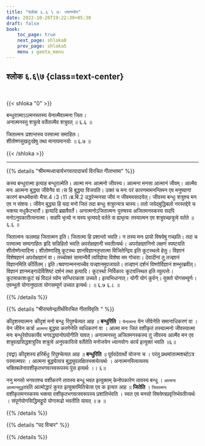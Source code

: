 ```yaml
---
title: "श्लोक ६.६ \ ७- ध्यानयोग"
date: 2022-10-26T19:22:39+05:30
draft: false
book:
    toc_page: true
    next_page: shloka8
    prev_page: shloka5
    menu : geeta_menu
---
```




## श्लोक ६.६\७ {class=text-center}

<br/>

{{< shloka  "0"  >}}

बन्धुरात्माऽऽत्मनस्तस्य येनात्मैवात्मना जितः।  
अनात्मनस्तु शत्रुत्वे वर्तेतात्मैव शत्रुवत् ॥ ६.६ ॥

जितात्मनः प्रशान्तस्य परमात्मा समाहितः।  
शीतोष्णसुखदुःखेषु तथा मानापमानयोः ॥ ६.७ ॥

{{< /shloka >}}

---


{{% details "श्रीमन्मध्वाचार्यभगवत्पादाचर्य विरचित  गीताभाष्य" %}}

कस्य बन्धुरात्मा इत्याह बन्धुरात्मेति। आत्मा मनः आत्मनो जीवस्य। आत्मना मनसा आत्मानं जीवम्। 
आत्मैव मनः आत्मना बुद्ध्या जीवेनैव वा।स हि बुद्ध्या विजयति। 
उक्तं च मनः परं कारणमामनन्तिमन एव मनुष्याणां कारणं बन्धमोक्षयोः मैत्रा.4।3।11।ब्र.बिं.2 
उद्धरेन्मनसा जीवं न जीवमवसादयेत्। जीवस्य बन्धुः शत्रुश्च मन एव न संशयः। 
जीवेन बुद्ध्या हि यदा मनो जितं तदा बन्धुः शत्रुरन्यत्र चास्य। 
ततो जयेद्बुद्धिबलो नरस्तद्देवे च भक्त्या मधुकैटभारौं। इत्यादि ब्रह्मवैवर्ते। 
अनात्मनोऽजितात्मनः पुरुषस्य अजितमनस्कस्य सदपि मनोऽनुपकारीत्यनात्मा। 
सन्नपि भृत्यो न यस्य भृत्यपदे वर्तते स ह्यभृत्यः तस्यात्मन एव शत्रुवच्छत्रुत्वे वर्तते ॥ ६.६ ॥ 

जितात्मनः फलमाह जितात्मन इति। जितात्मा हि प्रशान्तो भवति। 
न तस्य मनः प्रायो विषयेषु गच्छति। तदा च परमात्मा सम्यगाहितः हृदि सन्निहितो भवति अपरोक्षज्ञानी भवतीत्यर्थः। अपरोक्षज्ञानिनो लक्षणं स्पष्टयति शीतोष्णेत्यादिना। 
शीतोष्णादिषु कूटस्थः ज्ञानविज्ञानतृप्तात्मा विजितेन्द्रिय इति कूटस्थत्वे हेतुः। 
विज्ञानं विशेषज्ञानं अपरोक्षज्ञानं वा। तच्चोक्तं सामान्यैर्ये त्वविज्ञेया विशेषा मम गोचराः। 
देवादीनां तु तज्ज्ञानं विज्ञानमिति कीर्तितम्। इति।श्रवणान्मननाच्चैव यज्ज्ञानमुपजायते। 
तज्ज्ञानं दर्शनं विष्णोर्विज्ञानं शम्भुरब्रवीत्। 
विज्ञानं ज्ञानमङ्गादेर्विशिष्टं दर्शनं तथा इत्यादि। 
कूटस्थो निर्विकारः कूटवत्स्थित इति व्युत्पत्तेः। 
कूटमाकाशःकूटं खं विदलं व्योम सन्धिराकाश उच्यते। इत्यभिधानात्। 
योगी योगं कुर्वन्। युक्तो योगसम्पूर्णः। 
एवम्भूतो योगानुष्ठाता योगसम्पूर्ण उच्यत इत्यर्थः। ॥ ६.७ ६.८ ॥ 

{{% /details %}}



{{% details "श्रीराघवेन्द्रतीर्थविरचित गीताविवृतिः " %}}

कीदृशस्यात्मनः कीदृशं मनो बन्धुः रिपुश्चेत्यत आह ॥ 
**बन्धुरिति** । `येनात्मना` येन जीवेनेति समानाधिकरणं वा । 
येन जीवेन कर्त्रा `आत्मना` बुद्ध्या करणेनेति व्यधिकरणं वा । 
आत्मा मनः जितं वशीकृतं तस्यात्मनो
जीवस्यात्मा मनः बन्धुरेवोपकार्येव भगवद्ध्यानोपयोगीति 
यावत्‌। अनात्मनस्तु अजितमनस्कस्य तु जीवस्य आत्मैव मन 
एव शत्रुवत्प्रसिद्धशत्रुरिव शत्रुत्वे अनुपकारित्वे 
वर्तेतेति मनोजयेन ध्यानयोगः कार्य इत्युक्तं भवति ॥६॥  

(यद्वा) कीदृशस्य हरिर्बंधुः रिपुश्चेत्यत आह ॥ 
**बन्धुरिति** ॥ पूर्ववदेवार्थो योजना च ।
परंतु प्रथमांतात्मशब्दोऽत्र परमात्मपरः । 
आत्मना बुद्ध्येत्यत्र बुद्ध्युपलक्षितभक्त्येत्यर्थः । 
अनात्मनस्त्वित्यस्य भक्तिबलेनावशीकृतभगवत्स्वरूपस्य 
पुंस इत्यर्थः ।। ६॥


ननु मनसो भगवतश्च वशीकरणे तावस्य बन्धू भवत इत्युक्तम् 
केनोपकारेण तावस्य बन्धू । `आत्मना आत्मानमुद्धरेदि`ति 
आत्मोद्धारं कुरत इत्युक्तमितिचेत्स एव क इत्यत आह ॥ 
**जितेति** । `जितात्मनः` वशीकृतमनस्कस्य भक्त्या 
वशीकृतभगवत्स्वरूपस्य प्रशांतिर्भवति । स्वत एव मनसो 
विषयेष्त्रप्रवृत्तिर्भवतीत्यर्थः ।  संपूर्णयोगसिद्धिमद्रूपो 
योगारूढो भवतीति यावत्‌ ॥ ७ ॥

{{% /details %}}



{{% details "पद विचार" %}}


{{% /details %}}
